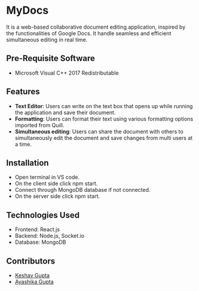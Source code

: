 # MyDocs

It is a web-based collaborative document editing application, inspired by the functionalities of Google Docs. It handle seamless and efficient simultaneous editing in real time.



## Pre-Requisite Software

* Microsoft Visual C++ 2017 Redistributable
## Features

- **Text Editor**: Users can write on the text box that opens up while running the application and save their document.
- **Formatting**: Users can format their text using various formatting options imported from Quill.
- **Simultaneous editing**: Users can share the document with others to simultaneously edit the document and save changes from multi users at a time.


## Installation

- Open terminal in VS code.
- On the client side click npm start.
- Connect through MongoDB database if not connected.
- On the server side click npm start.

## Technologies Used

- Frontend: React.js
- Backend: Node.js, Socket.io
- Database: MongoDB
## Contributors

- [Keshav Gupta](https://github.com/Keshav_guptaa) 
- [Ayashika Gupta](https://github.com/Ayashika)
